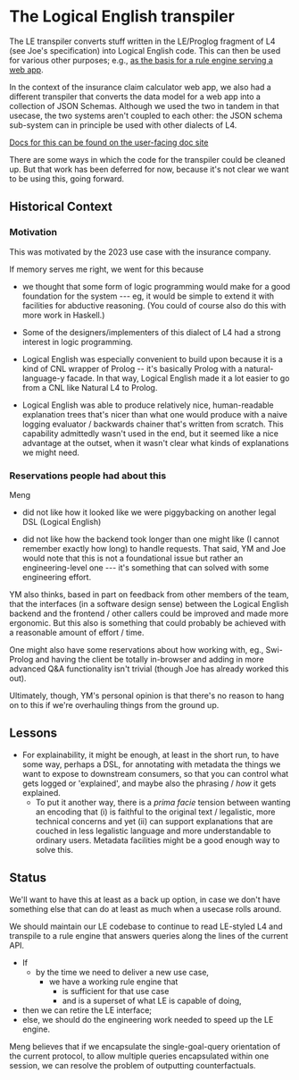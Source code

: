 # The Logical English transpiler #

The LE transpiler converts stuff written in the LE/Proglog fragment of L4 (see Joe's specification) into Logical English code. This can then be used for various other purposes; e.g., [as the basis for a rule engine serving a web app](https://github.com/smucclaw/logical-english-client).

In the context of the insurance claim calculator web app, we also had a different transpiler that converts the data model for a web app into a collection of JSON Schemas. Although we used the two in tandem in that usecase, the two systems aren't coupled to each other: the JSON schema sub-system can in principle be used with other dialects of L4.

[Docs for this can be found on the user-facing doc site](https://github.com/smucclaw/documentation/blob/main/docs/transpilers-logical-english.rst)

There are some ways in which the code for the transpiler could be cleaned up. But that work has been deferred for now, because it's not clear we want to be using this, going forward.

## Historical Context ##

### Motivation ###

This was motivated by the 2023 use case with the insurance company.

If memory serves me right, we went for this because

* we thought that some form of logic programming would make for a good foundation for the system --- eg, it would be simple to extend it with facilities for abductive reasoning. (You could of course also do this with more work in Haskell.)

* Some of the designers/implementers of this dialect of L4 had a strong interest in logic programming.

* Logical English was especially convenient to build upon because it is a kind of CNL wrapper of Prolog -- it's basically Prolog with a natural-language-y facade. In that way, Logical English made it a lot easier to go from a CNL like Natural L4 to Prolog.

* Logical English was able to produce relatively nice, human-readable explanation trees that's nicer than what one would produce with a naive logging evaluator / backwards chainer that's written from scratch. This capability admittedly wasn't used in the end, but it seemed like a nice advantage at the outset, when it wasn't clear what kinds of explanations we might need.

### Reservations people had about this ###

Meng

* did not like how it looked like we were piggybacking on another legal DSL (Logical English)

* did not like how the backend took longer than one might like (I cannot remember exactly how long) to handle requests. That said, YM and Joe would note that this is not a foundational issue but rather an engineering-level one --- it's something that can solved with some engineering effort.

YM also thinks, based in part on feedback from other members of the team, that the interfaces (in a software design sense) between the Logical English backend and the frontend / other callers could be improved and made more ergonomic. But this also is something that could probably be achieved with a reasonable amount of effort / time.

One might also have some reservations about how working with, eg., Swi-Prolog and having the client be totally in-browser and adding in more advanced Q&A functionality isn't trivial (though Joe has already worked this out).

Ultimately, though, YM's personal opinion is that there's no reason to hang on to this if we're overhauling things from the ground up.

## Lessons ##

* For explainability, it might be enough, at least in the short run, to have some way, perhaps a DSL, for annotating with metadata the things we want to expose to downstream consumers, so that you can control what gets logged or 'explained', and maybe also the phrasing / *how* it gets explained.
  * To put it another way, there is a *prima facie* tension between wanting an encoding that (i) is faithful to the original text / legalistic, more technical concerns and yet (ii) can support explanations that are couched in less legalistic language and more understandable to ordinary users. Metadata facilities might be a good enough way to solve this.

## Status ##

We'll want to have this at least as a back up option, in case we don't have something else that can do at least as much when a usecase rolls around.

We should maintain our LE codebase to continue to read LE-styled L4 and transpile to a rule engine that answers queries along the lines of the current API.

* If
  * by the time we need to deliver a new use case,
    * we have a working rule engine that
      * is sufficient for that use case
      * and is a superset of what LE is capable of doing,
* then we can retire the LE interface;
* else, we should do the engineering work needed to speed up the LE engine.

Meng believes that if we encapsulate the single-goal-query orientation
of the current protocol, to allow multiple queries encapsulated within
one session, we can resolve the problem of outputting counterfactuals.
